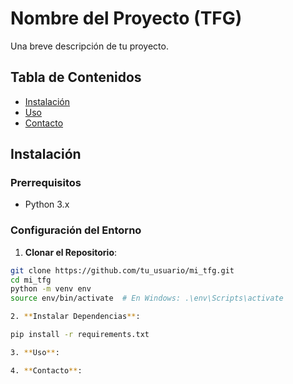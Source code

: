 # Nombre del Proyecto (TFG)

Una breve descripción de tu proyecto.

## Tabla de Contenidos

- [Instalación](#instalación)
- [Uso](#uso)
- [Contacto](#contacto)

## Instalación

### Prerrequisitos

- Python 3.x

### Configuración del Entorno

1. **Clonar el Repositorio**:
```bash
git clone https://github.com/tu_usuario/mi_tfg.git
cd mi_tfg
python -m venv env
source env/bin/activate  # En Windows: .\env\Scripts\activate

2. **Instalar Dependencias**:

pip install -r requirements.txt

3. **Uso**:

4. **Contacto**: